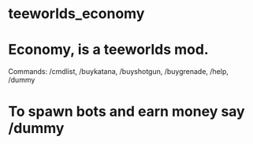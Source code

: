 # teeworlds_economy
<h1>Economy, is a teeworlds mod.</h1>
Commands: /cmdlist, /buykatana, /buyshotgun, /buygrenade, /help, /dummy

<h1>To spawn bots and earn money say /dummy</h1>
